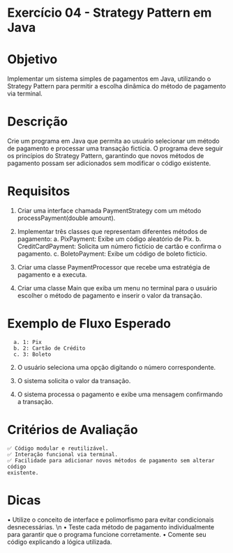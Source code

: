 # Exercício 04 - Strategy Pattern em Java

# Objetivo
Implementar um sistema simples de pagamentos em Java, utilizando o Strategy
Pattern para permitir a escolha dinâmica do método de pagamento via terminal.

# Descrição
Crie um programa em Java que permita ao usuário selecionar um método de
pagamento e processar uma transação fictícia. O programa deve seguir os princípios
do Strategy Pattern, garantindo que novos métodos de pagamento possam ser
adicionados sem modificar o código existente.

# Requisitos
1. Criar uma interface chamada PaymentStrategy com um método
processPayment(double amount).

3. Implementar três classes que representam diferentes métodos de pagamento:
  a. PixPayment: Exibe um código aleatório de Pix.
  b. CreditCardPayment: Solicita um número fictício de cartão e confirma o
  pagamento.
  c. BoletoPayment: Exibe um código de boleto fictício.

4. Criar uma classe PaymentProcessor que recebe uma estratégia de pagamento e
a executa.

5. Criar uma classe Main que exiba um menu no terminal para o usuário escolher o
método de pagamento e inserir o valor da transação.

# Exemplo de Fluxo Esperado
```1. O sistema exibe as opções de pagamento:
  a. 1: Pix
  b. 2: Cartão de Crédito
  c. 3: Boleto
```

2. O usuário seleciona uma opção digitando o número correspondente.
   
3. O sistema solicita o valor da transação.
   
4. O sistema processa o pagamento e exibe uma mensagem confirmando a
transação.

# Critérios de Avaliação
```✅ Uso correto do Strategy Pattern.
✅ Código modular e reutilizável.
✅ Interação funcional via terminal.
✅ Facilidade para adicionar novos métodos de pagamento sem alterar código
existente.
```

# Dicas
• Utilize o conceito de interface e polimorfismo para 
evitar condicionais desnecessárias. \n
• Teste cada método de pagamento individualmente para 
garantir que o programa funcione corretamente.
• Comente seu código explicando a lógica utilizada.
